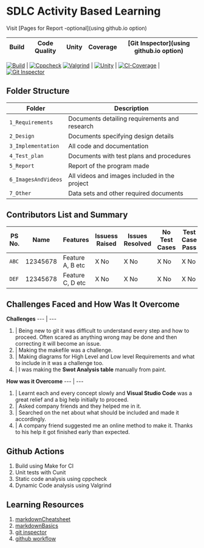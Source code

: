 # SDLC Activity Based Learning

Visit [Pages for Report -optional](using github.io option)

Build | Code Quality | Unity | Coverage | [Git Inspector](using github.io option)
------|----------|-------|--------| ------

[![Build](https://github.com/Prerna983/260567_Mini_Project/actions/workflows/c-cpp.yml/badge.svg)](https://github.com/Prerna983/260567_Mini_Project/actions/workflows/c-cpp.yml) | [![Cppcheck](https://github.com/Prerna983/260567_Mini_Project/actions/workflows/cppcheck.yml/badge.svg)](https://github.com/Prerna983/260567_Mini_Project/actions/workflows/cppcheck.yml) [![Valgrind](https://github.com/Prerna983/260567_Mini_Project/actions/workflows/CodeQuality_Dynamic.yml/badge.svg)](https://github.com/Prerna983/260567_Mini_Project/actions/workflows/CodeQuality_Dynamic.yml)  | [![Unity](https://github.com/Prerna983/260567_Mini_Project/actions/workflows/unity.yml/badge.svg)](https://github.com/Prerna983/260567_Mini_Project/actions/workflows/unity.yml) | [![CI-Coverage](https://github.com/Prerna983/260567_Mini_Project/actions/workflows/gcov.yml/badge.svg)](https://github.com/Prerna983/260567_Mini_Project/actions/workflows/gcov.yml) | [![Git Inspector](https://github.com/Prerna983/260567_Mini_Project/actions/workflows/gitinspector.yml/badge.svg)](https://github.com/Prerna983/260567_Mini_Project/actions/workflows/gitinspector.yml)


## Folder Structure
Folder             | Description
-------------------| -----------------------------------------
`1_Requirements`   | Documents detailing requirements and research
`2_Design`         | Documents specifying design details
`3_Implementation` | All code and documentation
`4_Test_plan`      | Documents with test plans and procedures
`5_Report`         | Report of the program made
`6_ImagesAndVideos`| All videos and images included in the project
`7_Other`          | Data sets and other required documents


## Contributors List and Summary

PS No. |  Name   |    Features    | Issuess Raised |Issues Resolved|No Test Cases|Test Case Pass
-------|---------|----------------|----------------|---------------|-------------|--------------
`ABC` | 12345678  | Feature A, B etc    | X No     | X No   |X No   |X No     
`DEF` | 12345678  | Feature C, D etc    | X No     | X No   |X No   |X No     

## Challenges Faced and How Was It Overcome

**Challenges**
 --- | ---
1. | Being new to git it was difficult to understand every step and how to proceed. Often scared as anything wrong may be done and then correcting it will become an issue.
2. | Making the makefile was a challenge.  
3. | Making diagrams for High Level and Low level Requirements and what to include in it was a challenge too.
4. | I was making the **Swot Analysis table** manually from paint. 

**How was it Overcome**
--- | ---
1. | Learnt each and every concept slowly and **Visual Studio Code** was a great relief and a big help initially to proceed.
2. | Asked company friends and they helped me in it.
3. | Searched on the net about what should be included and made it accordingly.
4. | A company friend suggested me an online method to make it. Thanks to his help it got finished early than expected.

## Github Actions

1. Build using Make for CI
2. Unit tests with Cunit
3. Static code analysis using cppcheck
4. Dynamic Code analysis using Valgrind

## Learning Resources
1. [markdownCheatsheet](https://github.com/adam-p/markdown-here/wiki/Markdown-Cheatsheet)
2. [markdownBasics](https://guides.github.com/features/mastering-markdown/)
3. [git inspector](https://github.com/ejwa/gitinspector.git)
4. [github workflow](https://docs.github.com/en/actions/learn-github-action)

